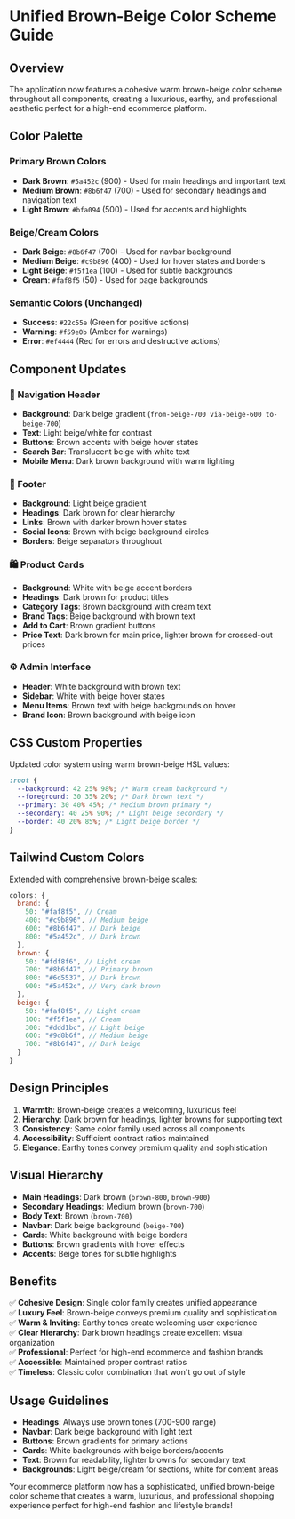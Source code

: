 # Unified Brown-Beige Color Scheme Guide

## Overview
The application now features a cohesive warm brown-beige color scheme throughout all components, creating a luxurious, earthy, and professional aesthetic perfect for a high-end ecommerce platform.

## Color Palette

### Primary Brown Colors
- **Dark Brown**: `#5a452c` (900) - Used for main headings and important text
- **Medium Brown**: `#8b6f47` (700) - Used for secondary headings and navigation text
- **Light Brown**: `#bfa094` (500) - Used for accents and highlights

### Beige/Cream Colors
- **Dark Beige**: `#8b6f47` (700) - Used for navbar background
- **Medium Beige**: `#c9b896` (400) - Used for hover states and borders
- **Light Beige**: `#f5f1ea` (100) - Used for subtle backgrounds
- **Cream**: `#faf8f5` (50) - Used for page backgrounds

### Semantic Colors (Unchanged)
- **Success**: `#22c55e` (Green for positive actions)
- **Warning**: `#f59e0b` (Amber for warnings)  
- **Error**: `#ef4444` (Red for errors and destructive actions)

## Component Updates

### 🧭 Navigation Header
- **Background**: Dark beige gradient (`from-beige-700 via-beige-600 to-beige-700`)
- **Text**: Light beige/white for contrast
- **Buttons**: Brown accents with beige hover states
- **Search Bar**: Translucent beige with white text
- **Mobile Menu**: Dark brown background with warm lighting

### 🦶 Footer
- **Background**: Light beige gradient
- **Headings**: Dark brown for clear hierarchy
- **Links**: Brown with darker brown hover states
- **Social Icons**: Brown with beige background circles
- **Borders**: Beige separators throughout

### 🛍️ Product Cards
- **Background**: White with beige accent borders
- **Headings**: Dark brown for product titles
- **Category Tags**: Brown background with cream text
- **Brand Tags**: Beige background with brown text
- **Add to Cart**: Brown gradient buttons
- **Price Text**: Dark brown for main price, lighter brown for crossed-out prices

### ⚙️ Admin Interface
- **Header**: White background with brown text
- **Sidebar**: White with beige hover states
- **Menu Items**: Brown text with beige backgrounds on hover
- **Brand Icon**: Brown background with beige icon

## CSS Custom Properties

Updated color system using warm brown-beige HSL values:

```css
:root {
  --background: 42 25% 98%; /* Warm cream background */
  --foreground: 30 35% 20%; /* Dark brown text */
  --primary: 30 40% 45%; /* Medium brown primary */
  --secondary: 40 25% 90%; /* Light beige secondary */
  --border: 40 20% 85%; /* Light beige border */
}
```

## Tailwind Custom Colors

Extended with comprehensive brown-beige scales:

```javascript
colors: {
  brand: {
    50: "#faf8f5", // Cream
    400: "#c9b896", // Medium beige
    600: "#8b6f47", // Dark beige
    800: "#5a452c", // Dark brown
  },
  brown: {
    50: "#fdf8f6", // Light cream
    700: "#8b6f47", // Primary brown
    800: "#6d5537", // Dark brown
    900: "#5a452c", // Very dark brown
  },
  beige: {
    50: "#faf8f5", // Light cream  
    100: "#f5f1ea", // Cream
    300: "#ddd1bc", // Light beige
    600: "#9d8b6f", // Medium beige
    700: "#8b6f47", // Dark beige
  }
}
```

## Design Principles

1. **Warmth**: Brown-beige creates a welcoming, luxurious feel
2. **Hierarchy**: Dark brown for headings, lighter browns for supporting text
3. **Consistency**: Same color family used across all components
4. **Accessibility**: Sufficient contrast ratios maintained
5. **Elegance**: Earthy tones convey premium quality and sophistication

## Visual Hierarchy

- **Main Headings**: Dark brown (`brown-800`, `brown-900`)
- **Secondary Headings**: Medium brown (`brown-700`)
- **Body Text**: Brown (`brown-700`) 
- **Navbar**: Dark beige background (`beige-700`)
- **Cards**: White background with beige borders
- **Buttons**: Brown gradients with hover effects
- **Accents**: Beige tones for subtle highlights

## Benefits

✅ **Cohesive Design**: Single color family creates unified appearance  
✅ **Luxury Feel**: Brown-beige conveys premium quality and sophistication  
✅ **Warm & Inviting**: Earthy tones create welcoming user experience  
✅ **Clear Hierarchy**: Dark brown headings create excellent visual organization  
✅ **Professional**: Perfect for high-end ecommerce and fashion brands  
✅ **Accessible**: Maintained proper contrast ratios  
✅ **Timeless**: Classic color combination that won't go out of style  

## Usage Guidelines

- **Headings**: Always use brown tones (700-900 range)
- **Navbar**: Dark beige background with light text
- **Buttons**: Brown gradients for primary actions
- **Cards**: White backgrounds with beige borders/accents
- **Text**: Brown for readability, lighter browns for secondary text
- **Backgrounds**: Light beige/cream for sections, white for content areas

Your ecommerce platform now has a sophisticated, unified brown-beige color scheme that creates a warm, luxurious, and professional shopping experience perfect for high-end fashion and lifestyle brands!
